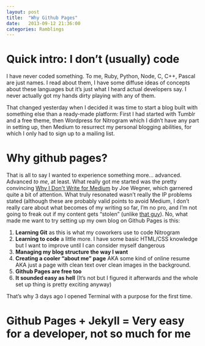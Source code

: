 ```yaml
---
layout: post
title:  "Why Github Pages"
date:   2013-09-12 21:36:00
categories: Ramblings
---
```


# Quick intro: I don’t (usually) code
I have never coded something. To me, Ruby, Python, Node, C, C++, Pascal are just names. I read about them, I have some diffuse ideas of concepts about these languages but it’s just what I heard actual developers say. I never actually got my hands dirty playing with any of them.

That changed yesterday when I decided it was time to start a blog built with something else than a ready-made platform: First I had started with Tumblr and a free theme, then Wordpress for Nitrogram which I didn’t have any part in setting up, then Medium to resurrect my personal blogging abilities, for which I only had to sign up to a mailing list.

# Why github pages?

That is all to say I wanted to experience something more... advanced. Advanced *to me*, at least. What really got me started was the pretty convincing <a href="https://medium.com/writers-on-writing/c7cc156bc5d9" target="_blank">Why I Don't Write for Medium</a> by Joe Wegner, which garnered quite a bit of attention.
What truly resonated wasn’t really the IP problems stated (although these are probably valid points to avoid Medium, I don’t really care about what becomes of my writing so far, I’m no pro, and I’m not going to freak out if my content gets “stolen” (unlike <a href="http://revdancatt.com/2013/09/10/10-good-reason-buzzfeed-is-going-to-pay-my-fucking-invoice-for-copyright-theft/" target="_blank">that guy</a>).
No, what made me want to try setting up my own blog on Github Pages is this:

1. **Learning Git** as this is what my coworkers use to code Nitrogram
2. **Learning to code** a little more. I have some basic HTML/CSS knowledge but I want to improve until I can consider myself dangerous
3. **Managing my blog structure the way I want**
4. **Creating a cooler “about me” page** AKA some kind of online resume AKA just a page with clean text over clean images in the background.
5. **Github Pages are free too**
6. **It sounded easy as hell** (It’s not but I figured it afterwards and the whole set up thing is pretty exciting anyway)

That’s why 3 days ago I opened Terminal with a purpose for the first time.

# Github Pages + Jekyll = Very easy for a developer, not so much for me